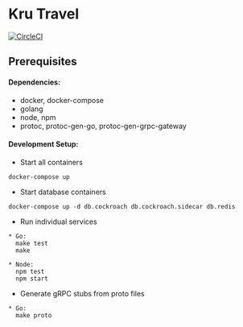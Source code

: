 # Kru Travel

[![CircleCI](https://circleci.com/gh/jace-ys/kru-travel.svg?style=svg&circle-token=86078b9731d4274ee92fb405f89a2fa3e4cf6bc5)](https://circleci.com/gh/jace-ys/kru-travel)

## Prerequisites

#### Dependencies:

- docker, docker-compose
- golang
- node, npm
- protoc, protoc-gen-go, protoc-gen-grpc-gateway

#### Development Setup:

- Start all containers

```
docker-compose up
```

- Start database containers

```
docker-compose up -d db.cockroach db.cockroach.sidecar db.redis
```

- Run individual services

```
* Go:
  make test
  make

* Node:
  npm test
  npm start
```

- Generate gRPC stubs from proto files

```
* Go:
  make proto
```
